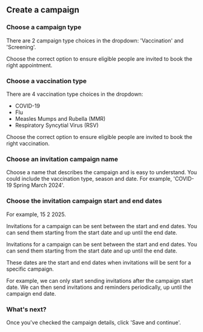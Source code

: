 ## Create a campaign

### Choose a campaign type

There are 2 campaign type choices in the dropdown: 'Vaccination' and 'Screening'.

Choose the correct option to ensure eligible people are invited to book the right appointment.

### Choose a vaccination type

There are 4 vaccination type choices in the dropdown:

-   COVID-19
-   Flu
-   Measles Mumps and Rubella (MMR)
-   Respiratory Syncytial Virus (RSV)

Choose the correct option to ensure eligible people are invited to book the right vaccination.

### Choose an invitation campaign name

Choose a name that describes the campaign and is easy to understand. You could include the vaccination type, season and date. For example, 'COVID-19 Spring March 2024'.

### Choose the invitation campaign start and end dates

For example, 15 2 2025.

Invitations for a campaign can be sent between the start and end dates. You can send them starting from the start date and up until the end date.

Invitations for a campaign can be sent between the start and end dates. You can send them starting from the start date and up until the end date.

These dates are the start and end dates when invitations will be sent for a specific campaign.

For example, we can only start sending invitations after the campaign start date. We can then send invitations and reminders periodically, up until the campaign end date.

### What's next?

Once you've checked the campaign details, click 'Save and continue'.